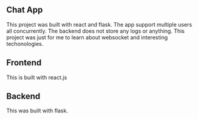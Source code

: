 ## Chat App

This project was built with react and flask. The app support multiple users all concurrently. The backend does not store any logs or anything. 
This project was just for me to learn about websocket and interesting techonologies. 

## Frontend 

This is built with react.js 

## Backend 

This was built with flask. 
